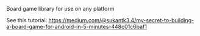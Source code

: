 Board game library for use on any platform

See this tutorial: https://medium.com/@sukantk3.4/my-secret-to-building-a-board-game-for-android-in-5-minutes-448c01c6baf1
